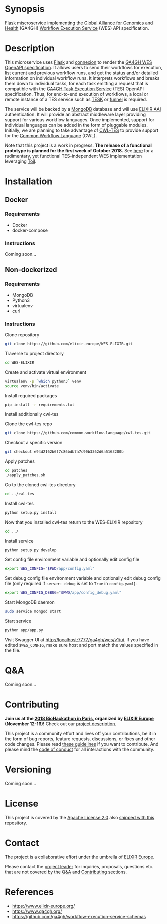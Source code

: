# Synopsis

[Flask](http://flask.pocoo.org/) miscroservice implementing the [Global Alliance for Genomics and Health](https://www.ga4gh.org/) (GA4GH) [Workflow Execution Service](https://github.com/ga4gh/workflow-execution-service-schemas) (WES) API specification.

# Description

This microservice uses [Flask](http://flask.pocoo.org/) and [connexion](https://github.com/zalando/connexion) to render the [GA4GH WES OpenAPI specification](https://github.com/ga4gh/workflow-execution-service-schemas). It allows users to send their workflows for execution, list current and previous workflow runs, and get the status and/or detailed information on individual workflow runs. It interprets workflows and breaks them down to individual tasks, for each task emitting a request that is compatible with the [GA4GH Task Execution Service](https://github.com/ga4gh/task-execution-schemas) (TES) OpenAPI specification. Thus, for end-to-end execution of workflows, a local or remote instance of a TES service such as [TESK](https://github.com/EMBL-EBI-TSI/TESK) or [funnel](https://ohsu-comp-bio.github.io/funnel/) is required.

The service will be backed by a [MongoDB](https://www.mongodb.com/) database and will use [ELIXIR AAI](https://www.elixir-europe.org/services/compute/aai) authentication. It will provide an abstract middleware layer providing support for various workflow languages. Once implemented, support for individual languages can be added in the form of pluggable modules. Initially, we are planning to take advantage of [CWL-TES](https://github.com/common-workflow-language/cwl-tes) to provide support for the [Common Workflow Language](https://github.com/common-workflow-language/common-workflow-language) (CWL).

Note that this project is a work in progress. **The release of a functional prototype is planned for the first week of October 2018.** See [here](https://git.scicore.unibas.ch/krini/krini-cwl/tree/dev) for a rudimentary, yet functional TES-independent WES implementation leveraging [Toil](https://github.com/DataBiosphere/toil).

# Installation

## Docker

### Requirements
* Docker
* docker-compose

### Instructions

Coming soon...

## Non-dockerized

### Requirements
* MongoDB
* Python3
* virtualenv
* curl

### Instructions

Clone repository
```bash
git clone https://github.com/elixir-europe/WES-ELIXIR.git
```

Traverse to project directory
```bash
cd WES-ELIXIR
```

Create and activate virtual environment
```bash
virtualenv -p `which python3` venv
source venv/bin/activate
```

Install required packages
```bash
pip install -r requirements.txt
```

Install additionally cwl-tes

Clone the cwl-tes repo
```bash
git clone https://github.com/common-workflow-language/cwl-tes.git
```

Checkout a specific version
```bash
git checkout e94d2162b6f7c86bdb7a7c90b3362d6a5163200b
```

Apply patches
```bash
cd patches
./apply_patches.sh
```

Go to the cloned cwl-tes directory
```bash
cd ../cwl-tes
```

Install cwl-tes
```bash
python setup.py install
```

Now that you installed cwl-tes return to the WES-ELIXIR repository
```bash
cd ../
```

Install service
```bash
python setup.py develop
```

Set config file environment variable and optionally edit config file
```bash
export WES_CONFIG="$PWD/app/config.yaml"
```

Set debug config file environment variable and optionally edit debug config file (only required if `server: debug` is set to `True` in `config.yaml`):
```bash
export WES_CONFIG_DEBUG="$PWD/app/config_debug.yaml"
```

Start MongoDB daemon
```bash
sudo service mongod start
```

Start service
```bash
python app/app.py
```

Visit Swagger UI at <http://localhost:7777/ga4gh/wes/v1/ui>. If you have edited `$WES_CONFIG`, make sure host and port match the values specified in the file.


# Q&A

Coming soon...

# Contributing

**Join us at the [2018 BioHackathon in Paris](https://bh2018paris.info/), organized by [ELIXIR Europe](https://www.elixir-europe.org/) (November 12-16)!** Check out our [project description](https://github.com/elixir-europe/BioHackathon/tree/master/tools/Development%20of%20a%20GA4GH-compliant%2C%20language-agnostic%20workflow%20execution%20service).

This project is a community effort and lives off your contributions, be it in the form of bug
reports, feature requests, discussions, or fixes and other code changes. Please read [these
guidelines](CONTRIBUTING.md) if you want to contribute. And please mind the [code of
conduct](CODE_OF_CONDUCT.md) for all interactions with the community.

# Versioning

Coming soon...

# License

This project is covered by the [Apache License 2.0](https://www.apache.org/licenses/LICENSE-2.0) also [shipped with this repository](LICENSE).

# Contact

The project is a collaborative effort under the umbrella of [ELIXIR
Europe](https://www.elixir-europe.org/).

Please contact the [project leader](mailto:alexander.kanitz@sib.swiss) for inquiries,
proposals, questions etc. that are not covered by the [Q&A](#Q&A) and [Contributing](#Contributing)
sections.

# References

- https://www.elixir-europe.org/
- https://www.ga4gh.org/
- https://github.com/ga4gh/workflow-execution-service-schemas
